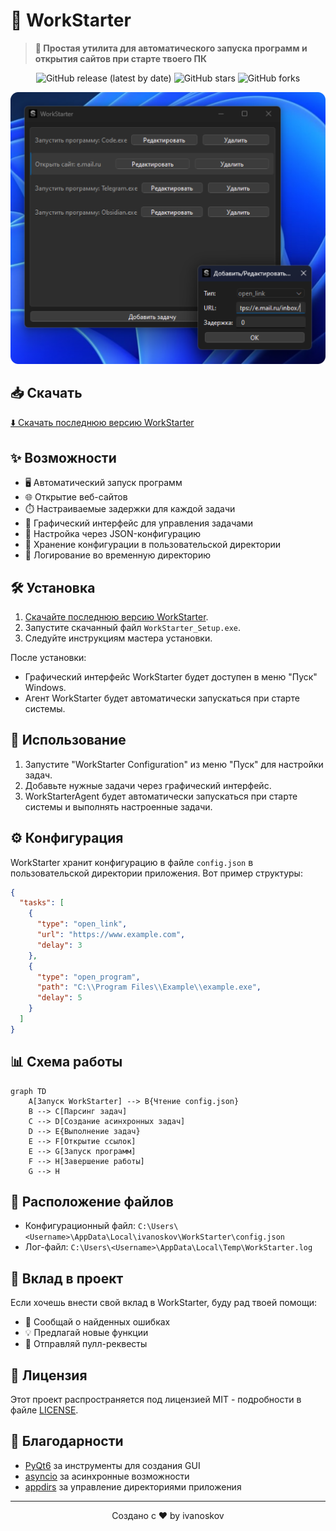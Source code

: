 # 🚀 WorkStarter

> **💼 Простая утилита для автоматического запуска программ и открытия сайтов при старте твоего ПК**

<div align="center">

![GitHub release (latest by date)](https://img.shields.io/github/v/release/ivanoskov/workstarter)
![GitHub stars](https://img.shields.io/github/stars/ivanoskov/workstarter?style=social)
![GitHub forks](https://img.shields.io/github/forks/ivanoskov/workstarter?style=social)

<img src="image.png" alt="preview" width="600"/>

</div>

## 📥 Скачать

[⬇️ Скачать последнюю версию WorkStarter](https://github.com/ivanoskov/workstarter/releases/latest/download/WorkStarter_Setup.exe)

## ✨ Возможности

- 🖥️ Автоматический запуск программ
- 🌐 Открытие веб-сайтов
- ⏱️ Настраиваемые задержки для каждой задачи
- 🎨 Графический интерфейс для управления задачами
- 🔧 Настройка через JSON-конфигурацию
- 📁 Хранение конфигурации в пользовательской директории
- 📝 Логирование во временную директорию

## 🛠️ Установка

1. [Скачайте последнюю версию WorkStarter](https://github.com/ivanoskov/workstarter/releases/latest/download/WorkStarter_Setup.exe).
2. Запустите скачанный файл `WorkStarter_Setup.exe`.
3. Следуйте инструкциям мастера установки.

После установки:
- Графический интерфейс WorkStarter будет доступен в меню "Пуск" Windows.
- Агент WorkStarter будет автоматически запускаться при старте системы.

## 🚀 Использование

1. Запустите "WorkStarter Configuration" из меню "Пуск" для настройки задач.
2. Добавьте нужные задачи через графический интерфейс.
3. WorkStarterAgent будет автоматически запускаться при старте системы и выполнять настроенные задачи.

## ⚙️ Конфигурация

WorkStarter хранит конфигурацию в файле `config.json` в пользовательской директории приложения. Вот пример структуры:

```json
{
  "tasks": [
    {
      "type": "open_link",
      "url": "https://www.example.com",
      "delay": 3
    },
    {
      "type": "open_program",
      "path": "C:\\Program Files\\Example\\example.exe",
      "delay": 5
    }
  ]
}
```

## 📊 Схема работы

```mermaid
graph TD
    A[Запуск WorkStarter] --> B{Чтение config.json}
    B --> C[Парсинг задач]
    C --> D[Создание асинхронных задач]
    D --> E{Выполнение задач}
    E --> F[Открытие ссылок]
    E --> G[Запуск программ]
    F --> H[Завершение работы]
    G --> H
```

## 📁 Расположение файлов

- Конфигурационный файл: `C:\Users\<Username>\AppData\Local\ivanoskov\WorkStarter\config.json`
- Лог-файл: `C:\Users\<Username>\AppData\Local\Temp\WorkStarter.log`

## 🤝 Вклад в проект

Если хочешь внести свой вклад в WorkStarter, буду рад твоей помощи:

- 🐛 Сообщай о найденных ошибках
- 💡 Предлагай новые функции
- 🔧 Отправляй пулл-реквесты

## 📄 Лицензия

Этот проект распространяется под лицензией MIT - подробности в файле [LICENSE](LICENSE).

## 🙏 Благодарности

- [PyQt6](https://www.riverbankcomputing.com/software/pyqt/) за инструменты для создания GUI
- [asyncio](https://docs.python.org/3/library/asyncio.html) за асинхронные возможности
- [appdirs](https://pypi.org/project/appdirs/) за управление директориями приложения

---

<div align="center">
  Создано с ❤️ by ivanoskov
</div>
